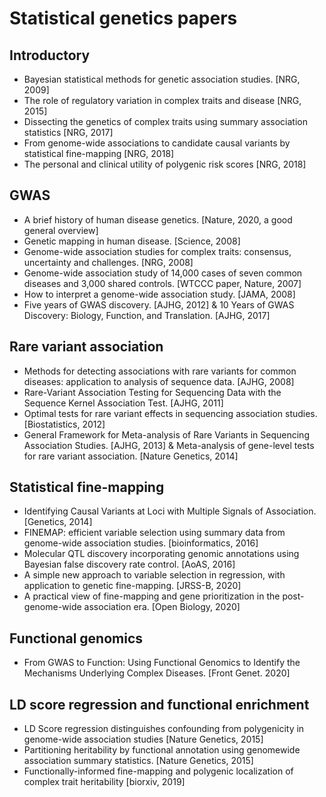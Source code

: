 # Statistical genetics papers

## Introductory

- Bayesian statistical methods for genetic association studies. [NRG, 2009]
- The role of regulatory variation in complex traits and disease [NRG, 2015]
- Dissecting the genetics of complex traits using summary association statistics [NRG, 2017]
- From genome-wide associations to candidate causal variants by statistical fine-mapping [NRG, 2018]
- The personal and clinical utility of polygenic risk scores [NRG, 2018]

## GWAS

- A brief history of human disease genetics. [Nature, 2020, a good general overview]
- Genetic mapping in human disease. [Science, 2008]
- Genome-wide association studies for complex traits: consensus, uncertainty and challenges. [NRG, 2008]
- Genome-wide association study of 14,000 cases of seven common diseases and 3,000 shared controls. [WTCCC paper, Nature, 2007]
- How to interpret a genome-wide association study. [JAMA, 2008]
- Five years of GWAS discovery. [AJHG, 2012] & 10 Years of GWAS Discovery: Biology, Function, and Translation. [AJHG, 2017]

## Rare variant association

- Methods for detecting associations with rare variants for common diseases: application to analysis of sequence data. [AJHG, 2008]
- Rare-Variant Association Testing for Sequencing Data with the Sequence Kernel Association Test. [AJHG, 2011]
- Optimal tests for rare variant effects in sequencing association studies. [Biostatistics, 2012]
- General Framework for Meta-analysis of Rare Variants in Sequencing Association Studies. [AJHG, 2013] & Meta-analysis of gene-level tests for rare variant association. [Nature Genetics, 2014]

## Statistical fine-mapping

- Identifying Causal Variants at Loci with Multiple Signals of Association. [Genetics, 2014]
- FINEMAP: efficient variable selection using summary data from genome-wide association studies. [bioinformatics, 2016]
- Molecular QTL discovery incorporating genomic annotations using Bayesian false discovery rate control. [AoAS, 2016]
- A simple new approach to variable selection in regression, with application to genetic fine-mapping. [JRSS-B, 2020]
- A practical view of fine-mapping and gene prioritization in the post-genome-wide association era. [Open Biology, 2020]

## Functional genomics

- From GWAS to Function: Using Functional Genomics to Identify the Mechanisms Underlying Complex Diseases. [Front Genet. 2020]

## LD score regression and functional enrichment

- LD Score regression distinguishes confounding from polygenicity in genome-wide association studies [Nature Genetics, 2015]
- Partitioning heritability by functional annotation using genomewide association summary statistics. [Nature Genetics, 2015]
- Functionally-informed fine-mapping and polygenic localization of complex trait heritability [biorxiv, 2019]
